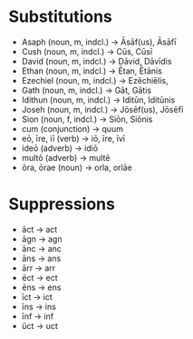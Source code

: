 # Substitutions
- Asaph (noun, m, indcl.) -> Āsāf(us), Āsāfī
- Cush (noun, m, indcl.) -> Cūs, Cūsī
- David (noun, m, indcl.) -> Dāvid, Dāvīdis
- Ethan (noun, m, indcl.) -> Ētan, Ētānis
- Ezechiel (noun, m, indcl.) -> Ezēchiēlis,
- Gath (noun, m, indcl.)  -> Gāt, Gātis
- Idithun (noun, m, indcl.) -> Iditūn, Iditūnis
- Joseh (noun, m, indcl.) -> Jōsēf(us), Jōsēfī
- Sion (noun, f, indcl.) -> Siōn, Siōnis
- cum (conjunction) -> quum
- eō, īre, iī (verb) -> iō, īre, īvī
- ideō (adverb) -> idiō
- multō (adverb) -> multē
- ōra, ōrae (noun) -> orla, orlāe

# Suppressions
- āct -> act
- āgn -> agn
- ānc -> anc
- āns -> ans
- ārr -> arr
- ēct -> ect
- ēns -> ens
- īct -> ict
- īns -> ins
- īnf -> inf
- ūct -> uct
